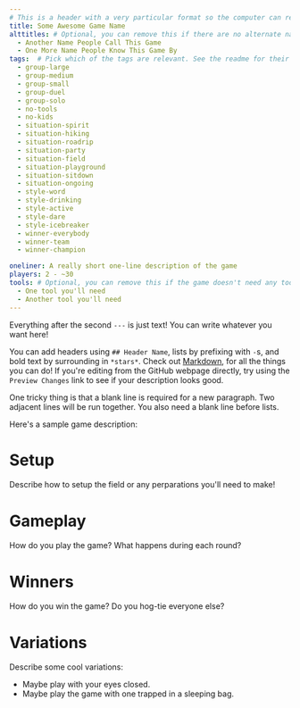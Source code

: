 ```yaml
---
# This is a header with a very particular format so the computer can read it. It must be surrounded by `---`s. For your game, replace the fake values on the left-hand side of the `:`s with the correct info about your game.
title: Some Awesome Game Name
alttitles: # Optional, you can remove this if there are no alternate names. This is a list of things, where each item is on a new line, indented, and starts with a `-`.
  - Another Name People Call This Game
  - One More Name People Know This Game By
tags:  # Pick which of the tags are relevant. See the readme for their descriptions.
  - group-large
  - group-medium
  - group-small
  - group-duel
  - group-solo
  - no-tools
  - no-kids
  - situation-spirit
  - situation-hiking
  - situation-roadrip
  - situation-party
  - situation-field
  - situation-playground
  - situation-sitdown
  - situation-ongoing
  - style-word
  - style-drinking
  - style-active
  - style-dare
  - style-icebreaker
  - winner-everybody
  - winner-team
  - winner-champion

oneliner: A really short one-line description of the game
players: 2 - ~30
tools: # Optional, you can remove this if the game doesn't need any tools.
  - One tool you'll need
  - Another tool you'll need
---
```

Everything after the second `---` is just text! You can write whatever you want here!

You can add headers using `## Header Name`, lists by prefixing with `-`s, and bold text by surrounding in `*stars*`. Check out [Markdown](https://guides.github.com/features/mastering-markdown/#syntax), for all the things you can do! If you're editing from the GitHub webpage directly, try using the `Preview Changes` link to see if your description looks good.

One tricky thing is that a blank line is required for a new paragraph. Two adjacent lines will be run together. You also need a blank line before lists.

Here's a sample game description:

# Setup
Describe how to setup the field or any perparations you'll need to make!

# Gameplay
How do you play the game? What happens during each round?

# Winners
How do you win the game? Do you hog-tie everyone else?

# Variations
Describe some cool variations:

- Maybe play with your eyes closed.
- Maybe play the game with one trapped in a sleeping bag.
